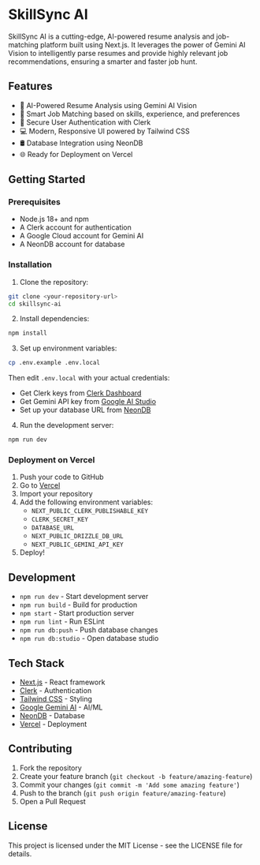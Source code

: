 # SkillSync AI

SkillSync AI is a cutting-edge, AI-powered resume analysis and job-matching platform built using Next.js. It leverages the power of Gemini AI Vision to intelligently parse resumes and provide highly relevant job recommendations, ensuring a smarter and faster job hunt.

## Features

- 🤖 AI-Powered Resume Analysis using Gemini AI Vision
- 🎯 Smart Job Matching based on skills, experience, and preferences
- 🔐 Secure User Authentication with Clerk
- 💻 Modern, Responsive UI powered by Tailwind CSS
- 🛢️ Database Integration using NeonDB
- 🌐 Ready for Deployment on Vercel

## Getting Started

### Prerequisites

- Node.js 18+ and npm
- A Clerk account for authentication
- A Google Cloud account for Gemini AI
- A NeonDB account for database

### Installation

1. Clone the repository:
```bash
git clone <your-repository-url>
cd skillsync-ai
```

2. Install dependencies:
```bash
npm install
```

3. Set up environment variables:
```bash
cp .env.example .env.local
```
Then edit `.env.local` with your actual credentials:
- Get Clerk keys from [Clerk Dashboard](https://dashboard.clerk.dev)
- Get Gemini API key from [Google AI Studio](https://makersuite.google.com/app/apikey)
- Set up your database URL from [NeonDB](https://neon.tech)

4. Run the development server:
```bash
npm run dev
```

### Deployment on Vercel

1. Push your code to GitHub
2. Go to [Vercel](https://vercel.com/import)
3. Import your repository
4. Add the following environment variables:
   - `NEXT_PUBLIC_CLERK_PUBLISHABLE_KEY`
   - `CLERK_SECRET_KEY`
   - `DATABASE_URL`
   - `NEXT_PUBLIC_DRIZZLE_DB_URL`
   - `NEXT_PUBLIC_GEMINI_API_KEY`
5. Deploy!

## Development

- `npm run dev` - Start development server
- `npm run build` - Build for production
- `npm start` - Start production server
- `npm run lint` - Run ESLint
- `npm run db:push` - Push database changes
- `npm run db:studio` - Open database studio

## Tech Stack

- [Next.js](https://nextjs.org/) - React framework
- [Clerk](https://clerk.dev/) - Authentication
- [Tailwind CSS](https://tailwindcss.com/) - Styling
- [Google Gemini AI](https://ai.google.dev/) - AI/ML
- [NeonDB](https://neon.tech) - Database
- [Vercel](https://vercel.com) - Deployment

## Contributing

1. Fork the repository
2. Create your feature branch (`git checkout -b feature/amazing-feature`)
3. Commit your changes (`git commit -m 'Add some amazing feature'`)
4. Push to the branch (`git push origin feature/amazing-feature`)
5. Open a Pull Request

## License

This project is licensed under the MIT License - see the LICENSE file for details.
